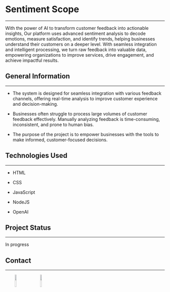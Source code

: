 <h1>Sentiment Scope</h1>
<hr><p>With the power of AI to transform customer feedback into actionable insights, Our platform uses advanced sentiment analysis to decode emotions, measure satisfaction, and identify trends, helping businesses understand their customers on a deeper level. With seamless integration and intelligent processing, we turn raw feedback into valuable data, empowering organizations to improve services, drive engagement, and achieve impactful results.</p><h2>General Information</h2>
<hr><ul>
<li>The system is designed for seamless integration with various feedback channels, offering real-time analysis to improve customer experience and decision-making.</li>
</ul><ul>
<li>Businesses often struggle to process large volumes of customer feedback effectively. Manually analyzing feedback is time-consuming, inconsistent, and prone to human bias.</li>
</ul><ul>
<li>The purpose of the project is to empower businesses with the tools to make informed, customer-focused decisions.</li>
</ul><h2>Technologies Used</h2>
<hr><ul>
<li>HTML</li>
</ul><ul>
<li>CSS</li>
</ul><ul>
<li>JavaScript</li>
</ul><ul>
<li>NodeJS</li>
</ul><ul>
<li>OpenAI</li>
</ul><h2>Project Status</h2>
<hr><p>In progress</p><h2>Contact</h2>
<hr><p><span style="margin-right: 30px;"></span><a href="https://www.linkedin.com/in/amna-shouqi-a43886291/"><img target="_blank" src="https://cdn.jsdelivr.net/gh/devicons/devicon/icons/linkedin/linkedin-original.svg" style="width: 10%;"></a><span style="margin-right: 30px;"></span><a href="https://github.com/amnashouqi"><img target="_blank" src="https://cdn.jsdelivr.net/gh/devicons/devicon/icons/github/github-original.svg" style="width: 10%;"></a></p>
